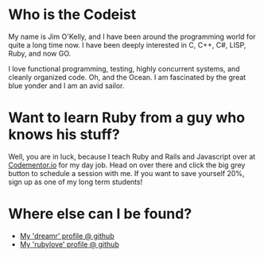 # Who is the Codeist

My name is Jim O'Kelly, and I have been around the programming world for quite a long time now. I have been deeply interested in C, C++, C#, LISP, Ruby, and now GO.

I love functional programming, testing, highly concurrent systems, and cleanly organized code. Oh, and the Ocean. I am fascinated by the great blue yonder and I am an avid sailor.

# Want to learn Ruby from a guy who knows his stuff?

Well, you are in luck, because I teach Ruby and Rails and Javascript over at [Codementor.io](http://codementor.com/thatrubylove) for my day job. Head on over there and click the big grey button to schedule a session with me. If you want to save yourself 20%, sign up as one of my long term students!

# Where else can I be found?

* [My 'dreamr' profile @ github](http://github.com/dreamr)
* [My 'rubylove' profile @ github](http://github.com/thatrubylove)

